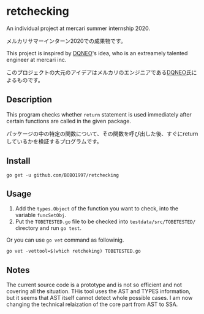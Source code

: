 # retchecking

An individual project at mercari summer internship 2020.

メルカリサマーインターン2020での成果物です。

This project is inspired by [DQNEO](https://twitter.com/DQNEO)'s idea, who is an extreamely talented engineer at mercari inc.

このプロジェクトの大元のアイデアはメルカリのエンジニアである[DQNEO](https://twitter.com/DQNEO)氏によるものです。

## Description

This program checks whether `return` statement is used immediately after certain functions are called in the given package.

パッケージの中の特定の関数について、その関数を呼び出した後、すぐにreturnしているかを検証するプログラムです。

## Install

`go get -u github.com/BOBO1997/retchecking`

## Usage

1. Add the `types.Object` of the function you want to check, into the variable `funcSetObj`.
2. Put the `TOBETESTED.go` file to be checked into `testdata/src/TOBETESTED/` directory and run `go test`.

Or you can use `go vet` command as followinig.

`go vet -vettool=$(which retcheking) TOBETESTED.go`

## Notes

The current source code is a prototype and is not so efficient and not covering all the situation.
THis tool uses the AST and TYPES information, but it seems that AST itself cannot detect whole possible cases.
I am now changing the technical relaization of the core part from AST to SSA.
